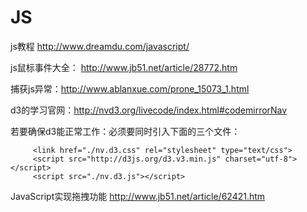 # JS

js教程
http://www.dreamdu.com/javascript/

js鼠标事件大全：
http://www.jb51.net/article/28772.htm

捕获js异常：http://www.ablanxue.com/prone_15073_1.html

d3的学习官网：http://nvd3.org/livecode/index.html#codemirrorNav

若要确保d3能正常工作：必须要同时引入下面的三个文件：

         <link href="./nv.d3.css" rel="stylesheet" type="text/css">
         <script src="http://d3js.org/d3.v3.min.js" charset="utf-8"></script>
         <script src="./nv.d3.js"></script>

JavaScript实现拖拽功能  http://www.jb51.net/article/62421.htm
